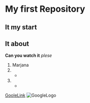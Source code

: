 # My first Repository

## It my start

## It about

**Can you watch it**
*plese*

1. Marjana
2. -
3. -

[GooleLink](https://www.google.com)
![GoogleLogo](https://www.ixbt.com/img/n1/news/2020/11/0/google-chrome-generic-hero-pinwheel_large.png)